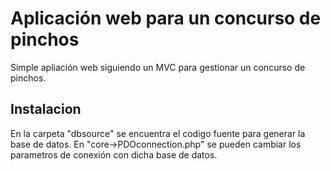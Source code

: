 # Aplicación web para un concurso de pinchos
Simple apliación web siguiendo un MVC para gestionar un concurso de pinchos.

## Instalacion
En la carpeta "dbsource" se encuentra el codigo fuente para generar la base de datos.
En "core->PDOconnection.php" se pueden cambiar los parametros de conexión con dicha base de datos.
